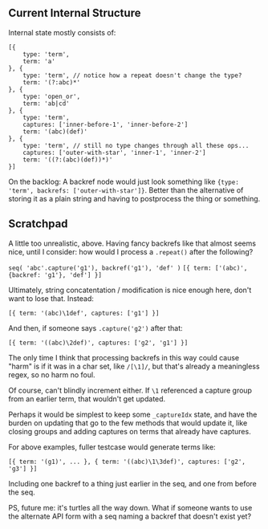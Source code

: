 Current Internal Structure
---------------

Internal state mostly consists of:

    [{
        type: 'term',
        term: 'a'
    }, {
        type: 'term', // notice how a repeat doesn't change the type?
        term: '(?:abc)*'
    }, {
        type: 'open_or',
        term: 'ab|cd'
    }, {
        type: 'term',
        captures: ['inner-before-1', 'inner-before-2']
        term: '(abc)(def)'
    }, {
        type: 'term', // still no type changes through all these ops...
        captures: ['outer-with-star', 'inner-1', 'inner-2']
        term: '((?:(abc)(def))*)'
    }]

On the backlog:
A backref node would just look something like `{type: 'term', backrefs: ['outer-with-star']}`.
Better than the alternative of storing it as a plain string and having to postprocess the thing or something.

Scratchpad
----------

A little too unrealistic, above.
Having fancy backrefs like that almost seems nice, until I consider: how would I process a `.repeat()` after the following?

`seq( 'abc'.capture('g1'), backref('g1'), 'def' )`
`[{ term: ['(abc)', {backref: 'g1'}, 'def'] }]`

Ultimately, string concatentation / modification is nice enough here, don't want to lose that.
Instead:

`[{ term: '(abc)\1def', captures: ['g1'] }]`

And then, if someone says `.capture('g2')` after that:

`[{ term: '((abc)\2def)', captures: ['g2', 'g1'] }]`

The only time I think that processing backrefs in this way could cause "harm" is if it was in a char set,
like `/[\1]/`, but that's already a meaningless regex, so no harm no foul.

Of course, can't blindly increment either.
If `\1` referenced a capture group from an earlier term, that wouldn't get updated.

Perhaps it would be simplest to keep some `_captureIdx` state, and have the burden on updating that go to the few
methods that would update it, like closing groups and adding captures on terms that already have captures.

For above examples, fuller testcase would generate terms like:

`[{ term: '(g1)', ... }, { term: '((abc)\1\3def)', captures: ['g2', 'g3'] }]`

Including one backref to a thing just earlier in the seq, and one from before the seq.

PS, future me: it's turtles all the way down.
What if someone wants to use the alternate API form with a seq naming a backref that doesn't exist yet?

